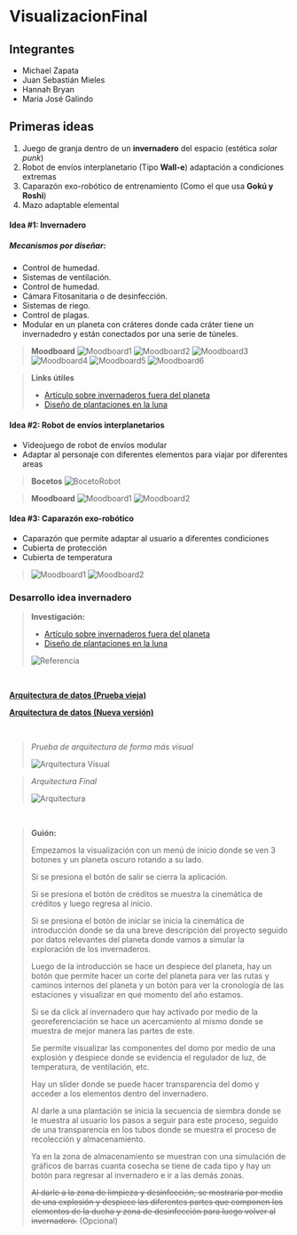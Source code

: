 # VisualizacionFinal

## Integrantes

- Michael Zapata
- Juan Sebastián Mieles
- Hannah Bryan
- Maria José Galindo

## Primeras ideas

1. Juego de granja dentro de un **invernadero** del espacio (estética *solar punk*)
2. Robot de envíos interplanetario (Tipo **Wall-e**) adaptación a condiciones extremas
3. Caparazón exo-robótico de entrenamiento (Como el que usa **Gokú y Roshi**)
4. Mazo adaptable elemental

#### Idea #1: Invernadero

##### Mecanismos por diseñar:

- Control de humedad.
- Sistemas de ventilación.
- Control de humedad.
- Cámara Fitosanitaria o de desinfección.
- Sistemas de riego.
- Control de plagas.
- Modular en un planeta con cráteres donde cada cráter tiene un invernadedro y están conectados por una serie de túneles.

> **Moodboard**
> ![Moodboard1](./Resources/Idea1/Moodboard1.jpg)
> ![Moodboard2](./Resources/Idea1/Moodboard2.jpeg)
> ![Moodboard3](./Resources/Idea1/Moodboard3.jpg)
> ![Moodboard4](./Resources/Idea1/Moodboard4.jpg)
> ![Moodboard5](./Resources/Idea1/Moodboard5.jpg)
> ![Moodboard6](./Resources/Idea1/Moodboard6.jpg)

> **Links útiles**
> - [Artículo sobre invernaderos fuera del planeta](https://tecnoagro.com.mx/2022/07/26/invernaderos-para-la-luna-marte-y-otros-planetas/)
> - [Diseño de plantaciones en la luna](https://www.aenverde.es/ingenio-espanol-para-plantar-el-primer-invernadero-en-la-luna/)
  
#### Idea #2: Robot de envíos interplanetarios

- Videojuego de robot de envíos modular
- Adaptar al personaje con diferentes elementos para viajar por diferentes areas 
> **Bocetos**
> ![BocetoRobot](./Resources/Idea2/Boceto.png)


> **Moodboard**
> ![Moodboard1](./Resources/Idea2/Moodboard1.jpg)
> ![Moodboard2](./Resources/Idea2/Moodboard2.jpg)

#### Idea #3:  Caparazón exo-robótico

- Caparazón que permite adaptar al usuario a diferentes condiciones
- Cubierta de protección
- Cubierta de temperatura

> ![Moodboard1](./Resources/Idea3/Moodboard1.jpg)
> ![Moodboard2](./Resources/Idea3/Moodboard2.jpg)

### Desarrollo idea invernadero

> **Investigación:**
>
> - [Artículo sobre invernaderos fuera del planeta](https://tecnoagro.com.mx/2022/07/26/invernaderos-para-la-luna-marte-y-otros-planetas/)
> - [Diseño de plantaciones en la luna](https://www.aenverde.es/ingenio-espanol-para-plantar-el-primer-invernadero-en-la-luna/)
>
> ![Referencia](./Resources/Invernadero/ref1.jpg)


<br>

**[Arquitectura de datos (Prueba vieja)](https://app.xmind.com/share/GtxsXyOp?xid=YOesyLLW)**

**[Arquitectura de datos (Nueva versión)](https://drive.google.com/file/d/17g2YHbO9tuEGWbcMfCWcwmXAD8XiVf8k/view?usp=sharing)**



<br>

> _Prueba de arquitectura de forma más visual_ 
> 
> ![Arquitectura Visual](./Resources/Invernadero/ArquitecturaVisual.jpg)


> _Arquitectura Final_ 
> 
> <picture>
>  <source media="(prefers-color-scheme: dark)" srcset="./Resources/Invernadero/ArquitecturaInvernadero.png">
> 
>   <img alt="Arquitectura" src="./Resources/Invernadero/ArquitecturaInvernaderoOscuro.png">
> </picture>  

<br>

> **Guión:**
> 
> Empezamos la visualización con un menú de inicio donde se ven 3 botones y un planeta oscuro rotando a su lado.
> 
> Si se presiona el botón de salir se cierra la aplicación.
> 
> Si se presiona el botón de créditos se muestra la cinemática de créditos y luego regresa al inicio.
> 
> Si se presiona el botón de iniciar se inicia la cinemática de introducción donde se da una breve descripción del proyecto seguido por datos relevantes del planeta donde vamos a simular la exploración de los invernaderos.
> 
> Luego de la introducción se hace un despiece del planeta, hay un botón que permite hacer un corte del planeta para ver las rutas y caminos internos del planeta y un botón para ver la cronología de las estaciones y visualizar en qué momento del año estamos.
> 
> Si se da click al invernadero que hay activado por medio de la georeferenciación se hace un acercamiento al mismo donde se muestra de mejor manera las partes de este.
> 
> Se permite visualizar las componentes del domo por medio de una explosión y despiece donde se evidencia el regulador de luz, de temperatura, de ventilación, etc.
> 
> Hay un slider donde se puede hacer transparencia del domo y acceder a los elementos dentro del invernadero. 
> 
> Al darle a una plantación se inicia la secuencia de siembra donde se le muestra al usuario los pasos a seguir para este proceso, seguido de una transparencia en los tubos donde se muestra el proceso de recolección y almacenamiento.
> 
> Ya en la zona de almacenamiento se muestran con una simulación de gráficos de barras cuanta cosecha se tiene de cada tipo y hay un botón  para regresar al invernadero e ir a las demás zonas.
> 
> ~~Al darle a la zona de limpieza y desinfección, se mostraría por medio de una explosión y despiece las diferentes partes que componen los elementos de la ducha y zona de desinfección para luego volver al invernadero.~~ (Opcional)





